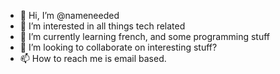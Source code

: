 - 👋 Hi, I’m @nameneeded
- 👀 I’m interested in all things tech related
- 🌱 I’m currently learning french, and some programming stuff
- 💞️ I’m looking to collaborate on interesting stuff?
- 📫 How to reach me is email based.

<!---
nameneeded/nameneeded is a ✨ special ✨ repository because its `README.md` (this file) appears on your GitHub profile.
You can click the Preview link to take a look at your changes.
--->
